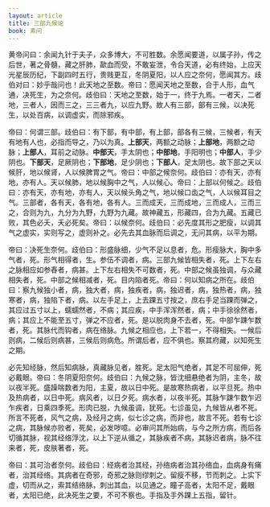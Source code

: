 ```yaml
---
layout: article
title: 三部九候论
book: 素问
---
```


黄帝问曰：余闻九针于夫子，众多博大，不可胜数。余愿闻要道，以属子孙，传之后世，著之骨髓，藏之肝肺，歃血而受，不敢妄泄，令合天道，必有终始，上应天光星辰历纪，下副四时五行，贵贱更互，冬阴夏阳，以人应之奈何，愿闻其方。歧伯对曰：妙乎哉问也！此天地之至数。帝曰：愿闻天地之至数，合于人形，血气通，决死生，为之奈何。歧伯曰：天地之至数，始于一，终于九焉。一者天，二者地，三者人，因而三之，三三者九，以应九野。故人有三部，部有三候，以决死生，以处百病，以调虚实，而除邪疾。

帝曰：何谓三部。歧伯曰：有下部，有中部，有上部，部各有三候，三候者，有天有地有人也，必指而导之，乃以为真。**上部天**，两额之动脉；**上部地**，两额之动脉；**上部人**，耳前之动脉。**中部天**，手太阴也；**中部地**，手阳明也；**中部人**，手少阴也。**下部天**，足厥阴也；**下部地**，足少阴也；**下部人**，足太阴也。故下部之天以候肝，地以候肾，人以候脾胃之气。帝曰：中部之候奈何。歧伯曰：亦有天，亦有地，亦有人。天以候肺，地以候胸中之气，人以候心。帝曰：上部以何候之。歧伯曰：亦有天，亦有地，亦有人，天以候头角之气，地以候口齿之气，人以候耳目之气。三部者，各有天，各有地，各有人。三而成天，三而成地，三而成人，三而三之，合则为九，九分为九野，九野为九藏。故神藏五，形藏四，合为九藏。五藏已败，其色必夭，夭必死矣。帝曰：以候奈何。歧伯曰：必先度其形之肥瘦，以调其气之虚实，实则写之，虚则补之。必先去其血脉而后调之，无问其病，以平为期。

帝曰：决死生奈何。歧伯曰：形盛脉细，少气不足以息者，危。形瘦脉大，胸中多气者，死。形气相得者，生。参伍不调者，病。三部九候皆相失者，死。上下左右之脉相应如参舂者，病甚。上下左右相失不可数者，死。中部之候虽独调，与众藏相失者，死。中部之候相减者，死。目内陷者死。帝曰：何以知病之所在。歧伯曰：察九候独小者，病，独大者，病，独疾者，病，独迟者，病，独热者，病，独寒者，病，独陷下者，病。以左手足上，上去踝五寸按之，庶右手足当踝而弹之，其应过五寸以上，蠕蠕然者，不病；其应疾，中手浑浑然者，病；中手徐徐然者，病；其应上不能至五寸，弹之不应者，死。是以脱肉身不去者，死。中部乍踈乍数者，死。其脉代而钩者，病在络脉。九候之相应也，上下若一，不得相失。一候后则病，二候后则病甚，三候后则病危。所谓后者，应不俱也。察其府藏，以知死生之期。

必先知经脉，然后知病脉，真藏脉见者，胜死。足太阳气绝者，其足不可屈伸，死必戴眼。帝曰：冬阴夏阳奈何。歧伯曰：九候之脉，皆沈细悬绝者为阴，主冬，故以夜半死。盛躁喘数者为阳，主夏，故以日中死。是故寒热病者，以平旦死。热中及热病者，以日中死。病风者，以日夕死。病水者，以夜半死。其脉乍踈乍数乍迟乍疾者，日乘四季死。形肉已脱，九候虽调，犹死。七诊虽见，九候皆从者不死。所言不死者，风气之病，及经月之病，似七诊之病，而非也，故言不死。若有七诊之病，其脉候亦败者，死矣，必发哕噫。必审问其所始病，与今之所方病，而后各切循其脉，视其经络浮沈，以上下逆从循之，其脉疾者不病，其脉迟者病，脉不往来者，死，皮肤著者，死。

帝曰：其可治者奈何。歧伯曰：经病者治其经，孙络病者治其孙络血，血病身有痛者，治其经络。其病者在奇邪，奇邪之脉则缪刺之。留瘦不移，节而刺之。上实下虚，切而从之，索其结络脉，刺出其血，以见通之。瞳子高者，太阳不足，戴眼者，太阳已绝，此决死生之要，不可不察也。手指及手外踝上五指，留针。

